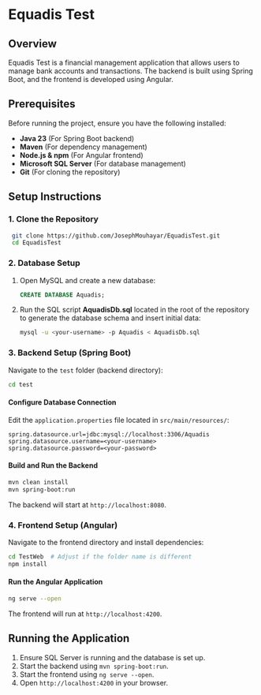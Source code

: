 # Equadis Test

## Overview
Equadis Test is a financial management application that allows users to manage bank accounts and transactions. The backend is built using Spring Boot, and the frontend is developed using Angular.

## Prerequisites
Before running the project, ensure you have the following installed:

- **Java 23** (For Spring Boot backend)
- **Maven** (For dependency management)
- **Node.js & npm** (For Angular frontend)
- **Microsoft SQL Server** (For database management)
- **Git** (For cloning the repository)

## Setup Instructions

### 1. Clone the Repository
```sh
 git clone https://github.com/JosephMouhayar/EquadisTest.git
 cd EquadisTest
```

### 2. Database Setup
1. Open MySQL and create a new database:
   ```sql
   CREATE DATABASE Aquadis;
   ```
2. Run the SQL script **AquadisDb.sql** located in the root of the repository to generate the database schema and insert initial data:
   ```sh
   mysql -u <your-username> -p Aquadis < AquadisDb.sql
   ```

### 3. Backend Setup (Spring Boot)
Navigate to the `test` folder (backend directory):
```sh
cd test
```

#### Configure Database Connection
Edit the `application.properties` file located in `src/main/resources/`:
```properties
spring.datasource.url=jdbc:mysql://localhost:3306/Aquadis
spring.datasource.username=<your-username>
spring.datasource.password=<your-password>
```

#### Build and Run the Backend
```sh
mvn clean install
mvn spring-boot:run
```
The backend will start at `http://localhost:8080`.

### 4. Frontend Setup (Angular)
Navigate to the frontend directory and install dependencies:
```sh
cd TestWeb  # Adjust if the folder name is different
npm install
```

#### Run the Angular Application
```sh
ng serve --open
```
The frontend will run at `http://localhost:4200`.

## Running the Application
1. Ensure SQL Server is running and the database is set up.
2. Start the backend using `mvn spring-boot:run`.
3. Start the frontend using `ng serve --open`.
4. Open `http://localhost:4200` in your browser.


